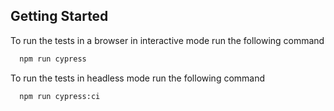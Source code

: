 
## Getting Started


To run the tests in a browser in interactive mode run the following command
```bash
  npm run cypress
```


To run the tests in headless mode run the following command
```bash
  npm run cypress:ci
```
    